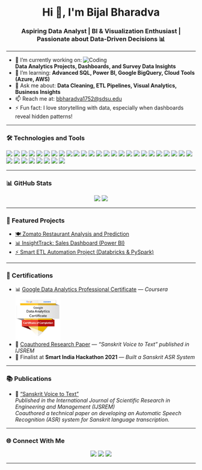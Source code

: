 <h1 align="center">Hi 👋, I'm Bijal Bharadva</h1>
<h3 align="center">Aspiring Data Analyst | BI & Visualization Enthusiast | Passionate about Data-Driven Decisions 📊</h3>

---

<img align="right" alt="Coding" width="300" src="https://media.giphy.com/media/qgQUggAC3Pfv687qPC/giphy.gif">

- 🔭 I’m currently working on: **Data Analytics Projects, Dashboards, and Survey Data Insights**
- 🌱 I’m learning: **Advanced SQL, Power BI, Google BigQuery, Cloud Tools (Azure, AWS)**
- 💬 Ask me about: **Data Cleaning, ETL Pipelines, Visual Analytics, Business Insights**
- 📫 Reach me at: [bbharadva1752@sdsu.edu](mailto:bbharadva1752@sdsu.edu)
- ⚡ Fun fact: I love storytelling with data, especially when dashboards reveal hidden patterns!

---

### 🛠️ Technologies and Tools

<p align="left">
  <!-- Languages -->
  <img src="https://img.shields.io/badge/Python-3776AB?style=flat&logo=python&logoColor=white"/>
  <img src="https://img.shields.io/badge/R-276DC3?style=flat&logo=r&logoColor=white"/>
  <img src="https://img.shields.io/badge/SQL-4479A1?style=flat&logo=postgresql&logoColor=white"/>
  <img src="https://img.shields.io/badge/JavaScript-F7DF1E?style=flat&logo=javascript&logoColor=black"/>
  <img src="https://img.shields.io/badge/HTML5-E34F26?style=flat&logo=html5&logoColor=white"/>
  <img src="https://img.shields.io/badge/CSS3-1572B6?style=flat&logo=css3&logoColor=white"/>

  <!-- Data & ML -->
  <img src="https://img.shields.io/badge/Pandas-150458?style=flat&logo=pandas&logoColor=white"/>
  <img src="https://img.shields.io/badge/NumPy-013243?style=flat&logo=numpy&logoColor=white"/>
  <img src="https://img.shields.io/badge/Scikit--learn-F7931E?style=flat&logo=scikit-learn&logoColor=white"/>
  <img src="https://img.shields.io/badge/SciPy-8CAAE6?style=flat&logo=scipy&logoColor=white"/>
  <img src="https://img.shields.io/badge/Matplotlib-11557C?style=flat&logo=matplotlib&logoColor=white"/>
  <img src="https://img.shields.io/badge/Seaborn-3776AB?style=flat&logo=python&logoColor=white"/>
  <img src="https://img.shields.io/badge/Plotly-3F4F75?style=flat&logo=plotly&logoColor=white"/>
  <img src="https://img.shields.io/badge/OpenCV-5C3EE8?style=flat&logo=opencv&logoColor=white"/>

  <!-- BI & Visualization -->
  <img src="https://img.shields.io/badge/Power%20BI-F2C811?style=flat&logo=power-bi&logoColor=black"/>
  <img src="https://img.shields.io/badge/Tableau-E97627?style=flat&logo=tableau&logoColor=white"/>
  <img src="https://img.shields.io/badge/Excel-217346?style=flat&logo=microsoft-excel&logoColor=white"/>
  <img src="https://img.shields.io/badge/Looker%20Studio-4285F4?style=flat&logo=google-analytics&logoColor=white"/>
  <img src="https://img.shields.io/badge/Sigma%20Computing-3E6D9C?style=flat"/>

  <!-- Databases -->
  <img src="https://img.shields.io/badge/MySQL-4479A1?style=flat&logo=mysql&logoColor=white"/>
  <img src="https://img.shields.io/badge/PostgreSQL-336791?style=flat&logo=postgresql&logoColor=white"/>
  <img src="https://img.shields.io/badge/MongoDB-4EA94B?style=flat&logo=mongodb&logoColor=white"/>
  <img src="https://img.shields.io/badge/MS%20SQL%20Server-CC2927?style=flat&logo=microsoft-sql-server&logoColor=white"/>
  <img src="https://img.shields.io/badge/BigQuery-669DF6?style=flat&logo=google-cloud&logoColor=white"/>

  <!-- Cloud Platforms -->
  <img src="https://img.shields.io/badge/AWS-232F3E?style=flat&logo=amazon-aws&logoColor=white"/>
  <img src="https://img.shields.io/badge/Google%20Cloud-4285F4?style=flat&logo=google-cloud&logoColor=white"/>
  <img src="https://img.shields.io/badge/Microsoft%20Azure-0078D4?style=flat&logo=microsoft-azure&logoColor=white"/>

  <!-- Tools & Platforms -->
  <img src="https://img.shields.io/badge/Databricks-FF3621?style=flat&logo=databricks&logoColor=white"/>
  <img src="https://img.shields.io/badge/Alteryx-0054A6?style=flat&logo=alteryx&logoColor=white"/>
  <img src="https://img.shields.io/badge/Jira-0052CC?style=flat&logo=jira&logoColor=white"/>
  <img src="https://img.shields.io/badge/Git-F05032?style=flat&logo=git&logoColor=white"/>
  <img src="https://img.shields.io/badge/GitHub-181717?style=flat&logo=github&logoColor=white"/>
  <img src="https://img.shields.io/badge/Lucidchart-FF8000?style=flat&logo=lucidchart&logoColor=white"/>
</p>

---

### 📊 GitHub Stats

<p align="center">
  <img src="https://github-readme-stats.vercel.app/api?username=Bijal1121&show_icons=true&theme=radical" width="45%"/>
  <img src="https://github-readme-streak-stats.herokuapp.com/?user=Bijal1121&theme=radical" width="45%"/>
</p>

---

### 📂 Featured Projects

- [🍽️ Zomato Restaurant Analysis and Prediction](https://github.com/Bijal1121/Zomato-Restaurant-Analysis-and-Prediction)
- [📊 InsightTrack: Sales Dashboard (Power BI)](https://app.powerbi.com/view?r=eyJrIjoiNWIxMmI5MjgtMDU3OC00MzhkLThkNmItZDYyYWRlMjg4ZDJlIiwidCI6Ijk2NzNlOWE4LWFhNTctNDQ2MS05MzM2LTVmZDNmMDAzNGUxOCIsImMiOjZ9)
- [⚡ Smart ETL Automation Project (Databricks & PySpark)]()

---

### 🏅 Certifications

- 📊 [Google Data Analytics Professional Certificate](https://www.credly.com/badges/d8824d5b-97af-4047-bf86-dcdec38655f9/linked_in?t=sqeqdj) — *Coursera*
  <br>
  <a href="https://www.credly.com/badges/d8824d5b-97af-4047-bf86-dcdec38655f9/linked_in?t=sqeqdj" target="_blank">
    <img src="./google-data-analytics-badge.png" width="120" alt="Google Data Analytics Badge" />
  </a>
- 📜 [Coauthored Research Paper](https://ijsrem.com/download/sanskrit-voice-to-text/) — *“Sanskrit Voice to Text” published in IJSREM*
- 🧠 Finalist at **Smart India Hackathon 2021** — *Built a Sanskrit ASR System*

---

### 📚 Publications

- 📝 [“Sanskrit Voice to Text”](https://ijsrem.com/download/sanskrit-voice-to-text/)  
  *Published in the International Journal of Scientific Research in Engineering and Management (IJSREM)*  
  *Coauthored a technical paper on developing an Automatic Speech Recognition (ASR) system for Sanskrit language transcription.*

---


### 🌐 Connect With Me

<p align="center">
  <a href="https://linkedin.com/in/bijal-bharadva" target="blank"><img src="https://img.shields.io/badge/LinkedIn-0077B5?style=for-the-badge&logo=linkedin&logoColor=white"/></a>
  <a href="mailto:bbharadva1752@sdsu.edu"><img src="https://img.shields.io/badge/Gmail-D14836?style=for-the-badge&logo=gmail&logoColor=white"/></a>
  <a href="https://github.com/Bijal1121" target="blank"><img src="https://img.shields.io/badge/GitHub-100000?style=for-the-badge&logo=github&logoColor=white"/></a>
</p>

---
